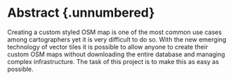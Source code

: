 # Abstract {.unnumbered}

Creating a custom styled OSM map is one of the most common use cases among cartographers yet
it is very difficult to do so. With the new emerging technology of vector tiles it is possible
to allow anyone to create their custom OSM maps without downloading the entire database
and managing complex infrastructure. The task of this project is to make this as easy
as possible.
